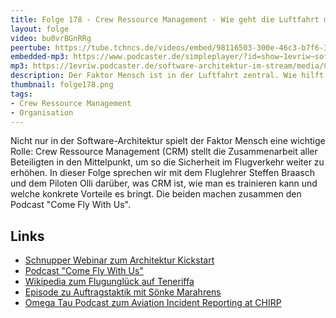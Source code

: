 ```yaml
---
title: Folge 178 - Crew Ressource Management - Wie geht die Luftfahrt mit dem Faktor Mensch um?
layout: folge
video: bu0vrBGnRRg
peertube: https://tube.tchncs.de/videos/embed/98116503-300e-46c3-b7f6-3ec39df4f65e
embedded-mp3: https://www.podcaster.de/simpleplayer/?id=show~1evriw~software-architektur-im-stream~pod-ca2abf3a7bdb1533ff3b0da064&v=1691766485
mp3: https://1evriw.podcaster.de/software-architektur-im-stream/media/Crew_Ressource_Management_-_Wie_geht_die_Luftfahrt_mit_dem_Faktor_Mensch_um.mp3
description: Der Faktor Mensch ist in der Luftfahrt zentral. Wie hilft Crew Ressource Management?
thumbnail: folge178.png
tags:
- Crew Ressource Management
- Organisation
---
```


Nicht nur in der Software-Architektur spielt der Faktor Mensch eine
wichtige Rolle: Crew Ressource Management (CRM) stellt die
Zusammenarbeit aller Beteiligten in den Mittelpunkt, um so die
Sicherheit im Flugverkehr weiter zu erhöhen. In dieser Folge sprechen
wir mit dem Fluglehrer Steffen Braasch und dem Piloten Olli darüber,
was CRM ist, wie man es trainieren kann und welche konkrete Vorteile
es bringt. Die beiden machen zusammen den Podcast "Come Fly With Us".

## Links

* [Schnupper Webinar zum Architektur
  Kickstart](https://zoom.us/meeting/register/tJctc-GrqTksG9EX72HiznEcaCQwcuWf4AFa#/registration)
* [Podcast "Come Fly With Us"](https://www.comeflywithus.de/)
* [Wikipedia zum Flugunglück auf Teneriffa](https://en.wikipedia.org/wiki/Tenerife_airport_disaster)
* [Episode zu Auftragstaktik mit Sönke Marahrens](https://software-architektur.tv/2022/11/04/folge141.html)
* [Omega Tau Podcast zum Aviation Incident Reporting at CHIRP](https://omegataupodcast.net/202-aviation-incident-reporting-at-chirp/)


